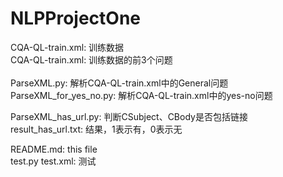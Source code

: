 # NLPProjectOne
CQA-QL-train.xml: 训练数据<br>
CQA-QL-train.xml: 训练数据的前3个问题<br><br>
ParseXML.py: 解析CQA-QL-train.xml中的General问题<br>
ParseXML_for_yes_no.py: 解析CQA-QL-train.xml中的yes-no问题<br>

ParseXML_has_url.py: 判断CSubject、CBody是否包括链接<br>
result_has_url.txt: 结果，1表示有，0表示无

README.md: this file<br>
test.py test.xml: 测试<br>
